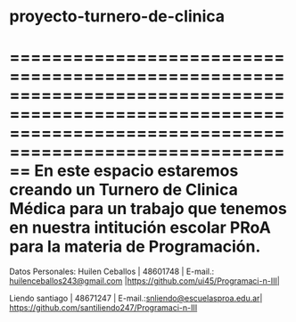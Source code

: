 # proyecto-turnero-de-clinica
==============================================================================================================================================================
En este espacio estaremos creando un Turnero de Clinica Médica para un trabajo que tenemos en nuestra intitución escolar PRoA para la materia de Programación.
===============================================================================================================================================================
Datos Personales: Huilen Ceballos | 48601748 |
E-mail.: huilenceballos243@gmail.com |https://github.com/ui45/Programaci-n-III|

Liendo santiago | 48671247 |
E-mail.:snliendo@escuelasproa.edu.ar|
https://github.com/santiliendo247/Programaci-n-III
